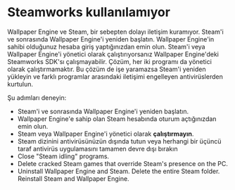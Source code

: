 # Steamworks kullanılamıyor

Wallpaper Engine ve Steam, bir sebepten dolayı iletişim kuramıyor. Steam'i ve sonrasında Wallpaper Engine'i yeniden başlatın. Wallpaper Engine'in sahibi olduğunuz hesaba giriş yaptığınızdan emin olun. Steam'i veya Wallpaper Engine'i yönetici olarak çalıştırıyorsanız Wallpaper Engine'deki Steamworks SDK'sı çalışmayabilir. Çözüm, her iki programı da yönetici olarak çalıştırmamaktır. Bu çözüm de işe yaramazsa Steam'i yeniden yükleyin ve farklı programlar arasındaki iletişimi engelleyen antivirüslerden kurtulun.

Şu adımları deneyin:

* Steam'i ve sonrasında Wallpaper Engine'i yeniden başlatın.
* Wallpaper Engine'e sahip olan Steam hesabında oturum açtığınızdan emin olun.
* Steam veya Wallpaper Engine'i yönetici olarak **çalıştırmayın**.
* Steam dizinini antivirüsünüzün dışında tutun veya herhangi bir üçüncü taraf antivirüs uygulamasını tamamen devre dışı bırakın
* Close "Steam idling" programs.
* Delete cracked Steam games that override Steam's presence on the PC.
* Uninstall Wallpaper Engine and Steam. Delete the entire Steam folder. Reinstall Steam and Wallpaper Engine.
